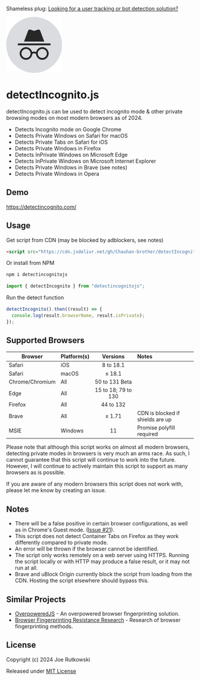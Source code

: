 Shameless plug: [Looking for a user tracking or bot detection solution?](https://overpoweredjs.com/demo.html)

<img src="./detectIncognito.svg"  width="150"  />

# detectIncognito.js

detectIncognito.js can be used to detect incognito mode & other private browsing modes on most modern browsers as of 2024.

- Detects Incognito mode on Google Chrome
- Detects Private Windows on Safari for macOS
- Detects Private Tabs on Safari for iOS
- Detects Private Windows in Firefox
- Detects InPrivate Windows on Microsoft Edge
- Detects InPrivate Windows on Microsoft Internet Explorer
- Detects Private Windows in Brave (see notes)
- Detects Private Windows in Opera

## Demo

https://detectincognito.com/

## Usage

Get script from CDN (may be blocked by adblockers, see notes)

```html
<script src="https://cdn.jsdelivr.net/gh/Chauhan-brother/detectIncognito@main/dist/es5/detectIncognito.min.js"></script>
```

Or install from NPM

```bash
npm i detectincognitojs
```

```javascript
import { detectIncognito } from "detectincognitojs";
```

Run the detect function

```javascript
detectIncognito().then((result) => {
  console.log(result.browserName, result.isPrivate);
});
```

## Supported Browsers

| Browser         | Platform(s) |      Versions       | Notes                            |
| --------------- | :---------- | :-----------------: | :------------------------------- |
| Safari          | iOS         | 8 to 18.1           |                                  |
| Safari          | macOS       | ≤ 18.1              |                                  |
| Chrome/Chromium | All         | 50 to 131 Beta      |                                  |
| Edge            | All         | 15 to 18; 79 to 130 |                                  |
| Firefox         | All         | 44 to 132           |                                  |
| Brave           | All         | ≤ 1.71              | CDN is blocked if shields are up |
| MSIE            | Windows     | 11                  | Promise polyfill required        |

Please note that although this script works on almost all modern browsers, detecting private modes in browsers is very much an arms race. As such, I cannot guarantee that this script will continue to work into the future. However, I will continue to actively maintain this script to support as many browsers as is possible.

If you are aware of any modern browsers this script does not work with, please let me know by creating an issue.

## Notes

- There will be a false positive in certain browser configurations, as well as in Chrome's Guest mode. ([Issue #21](https://github.com/Joe12387/detectIncognito/issues/21)).
- This script does not detect Container Tabs on Firefox as they work differently compared to private mode.
- An error will be thrown if the browser cannot be identified.
- The script only works remotely on a web server using HTTPS. Running the script locally or with HTTP may produce a false result, or it may not run at all.
- Brave and uBlock Origin currently block the script from loading from the CDN. Hosting the script elsewhere should bypass this.

## Similar Projects

- [OverpoweredJS](https://overpoweredjs.com/demo.html "OverpoweredJS") - An overpowered browser fingerprinting solution.
- [Browser Fingerprinting Resistance Research](https://github.com/Joe12387/browser-fingerprinting-resistance-research "Browser Fingerprinting Resistance Research") - Research of browser fingerprinting methods.

## License

Copyright (c) 2024 Joe Rutkowski

Released under [MIT License](https://opensource.org/license/mit-0/)
